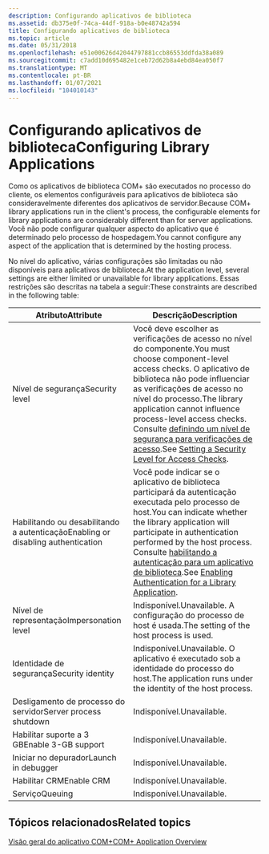 ```yaml
---
description: Configurando aplicativos de biblioteca
ms.assetid: db375e0f-74ca-44df-918a-b0e48742a594
title: Configurando aplicativos de biblioteca
ms.topic: article
ms.date: 05/31/2018
ms.openlocfilehash: e51e00626d42044797881ccb86553ddfda38a089
ms.sourcegitcommit: c7add10d695482e1ceb72d62b8a4ebd84ea050f7
ms.translationtype: MT
ms.contentlocale: pt-BR
ms.lasthandoff: 01/07/2021
ms.locfileid: "104010143"
---
```

# <a name="configuring-library-applications"></a><span data-ttu-id="bc3d6-103">Configurando aplicativos de biblioteca</span><span class="sxs-lookup"><span data-stu-id="bc3d6-103">Configuring Library Applications</span></span>

<span data-ttu-id="bc3d6-104">Como os aplicativos de biblioteca COM+ são executados no processo do cliente, os elementos configuráveis para aplicativos de biblioteca são consideravelmente diferentes dos aplicativos de servidor.</span><span class="sxs-lookup"><span data-stu-id="bc3d6-104">Because COM+ library applications run in the client's process, the configurable elements for library applications are considerably different than for server applications.</span></span> <span data-ttu-id="bc3d6-105">Você não pode configurar qualquer aspecto do aplicativo que é determinado pelo processo de hospedagem.</span><span class="sxs-lookup"><span data-stu-id="bc3d6-105">You cannot configure any aspect of the application that is determined by the hosting process.</span></span>

<span data-ttu-id="bc3d6-106">No nível do aplicativo, várias configurações são limitadas ou não disponíveis para aplicativos de biblioteca.</span><span class="sxs-lookup"><span data-stu-id="bc3d6-106">At the application level, several settings are either limited or unavailable for library applications.</span></span> <span data-ttu-id="bc3d6-107">Essas restrições são descritas na tabela a seguir:</span><span class="sxs-lookup"><span data-stu-id="bc3d6-107">These constraints are described in the following table:</span></span>



| <span data-ttu-id="bc3d6-108">Atributo</span><span class="sxs-lookup"><span data-stu-id="bc3d6-108">Attribute</span></span>                                       | <span data-ttu-id="bc3d6-109">Descrição</span><span class="sxs-lookup"><span data-stu-id="bc3d6-109">Description</span></span>                                                                                                                                                                                                                                   |
|-------------------------------------------------|-----------------------------------------------------------------------------------------------------------------------------------------------------------------------------------------------------------------------------------------------|
| <span data-ttu-id="bc3d6-110">Nível de segurança</span><span class="sxs-lookup"><span data-stu-id="bc3d6-110">Security level</span></span><br/>                       | <span data-ttu-id="bc3d6-111">Você deve escolher as verificações de acesso no nível do componente.</span><span class="sxs-lookup"><span data-stu-id="bc3d6-111">You must choose component-level access checks.</span></span> <span data-ttu-id="bc3d6-112">O aplicativo de biblioteca não pode influenciar as verificações de acesso no nível do processo.</span><span class="sxs-lookup"><span data-stu-id="bc3d6-112">The library application cannot influence process-level access checks.</span></span> <span data-ttu-id="bc3d6-113">Consulte [definindo um nível de segurança para verificações de acesso](setting-a-security-level-for-access-checks.md).</span><span class="sxs-lookup"><span data-stu-id="bc3d6-113">See [Setting a Security Level for Access Checks](setting-a-security-level-for-access-checks.md).</span></span><br/>             |
| <span data-ttu-id="bc3d6-114">Habilitando ou desabilitando a autenticação</span><span class="sxs-lookup"><span data-stu-id="bc3d6-114">Enabling or disabling authentication</span></span><br/> | <span data-ttu-id="bc3d6-115">Você pode indicar se o aplicativo de biblioteca participará da autenticação executada pelo processo de host.</span><span class="sxs-lookup"><span data-stu-id="bc3d6-115">You can indicate whether the library application will participate in authentication performed by the host process.</span></span> <span data-ttu-id="bc3d6-116">Consulte [habilitando a autenticação para um aplicativo de biblioteca](enabling-authentication-for-a-library-application.md).</span><span class="sxs-lookup"><span data-stu-id="bc3d6-116">See [Enabling Authentication for a Library Application](enabling-authentication-for-a-library-application.md).</span></span><br/> |
| <span data-ttu-id="bc3d6-117">Nível de representação</span><span class="sxs-lookup"><span data-stu-id="bc3d6-117">Impersonation level</span></span><br/>                  | <span data-ttu-id="bc3d6-118">Indisponível.</span><span class="sxs-lookup"><span data-stu-id="bc3d6-118">Unavailable.</span></span> <span data-ttu-id="bc3d6-119">A configuração do processo de host é usada.</span><span class="sxs-lookup"><span data-stu-id="bc3d6-119">The setting of the host process is used.</span></span> <br/>                                                                                                                                                                             |
| <span data-ttu-id="bc3d6-120">Identidade de segurança</span><span class="sxs-lookup"><span data-stu-id="bc3d6-120">Security identity</span></span><br/>                    | <span data-ttu-id="bc3d6-121">Indisponível.</span><span class="sxs-lookup"><span data-stu-id="bc3d6-121">Unavailable.</span></span> <span data-ttu-id="bc3d6-122">O aplicativo é executado sob a identidade do processo do host.</span><span class="sxs-lookup"><span data-stu-id="bc3d6-122">The application runs under the identity of the host process.</span></span><br/>                                                                                                                                                          |
| <span data-ttu-id="bc3d6-123">Desligamento de processo do servidor</span><span class="sxs-lookup"><span data-stu-id="bc3d6-123">Server process shutdown</span></span><br/>              | <span data-ttu-id="bc3d6-124">Indisponível.</span><span class="sxs-lookup"><span data-stu-id="bc3d6-124">Unavailable.</span></span><br/>                                                                                                                                                                                                                       |
| <span data-ttu-id="bc3d6-125">Habilitar suporte a 3 GB</span><span class="sxs-lookup"><span data-stu-id="bc3d6-125">Enable 3-GB support</span></span><br/>                  | <span data-ttu-id="bc3d6-126">Indisponível.</span><span class="sxs-lookup"><span data-stu-id="bc3d6-126">Unavailable.</span></span><br/>                                                                                                                                                                                                                       |
| <span data-ttu-id="bc3d6-127">Iniciar no depurador</span><span class="sxs-lookup"><span data-stu-id="bc3d6-127">Launch in debugger</span></span><br/>                   | <span data-ttu-id="bc3d6-128">Indisponível.</span><span class="sxs-lookup"><span data-stu-id="bc3d6-128">Unavailable.</span></span><br/>                                                                                                                                                                                                                       |
| <span data-ttu-id="bc3d6-129">Habilitar CRM</span><span class="sxs-lookup"><span data-stu-id="bc3d6-129">Enable CRM</span></span><br/>                           | <span data-ttu-id="bc3d6-130">Indisponível.</span><span class="sxs-lookup"><span data-stu-id="bc3d6-130">Unavailable.</span></span><br/>                                                                                                                                                                                                                       |
| <span data-ttu-id="bc3d6-131">Serviço</span><span class="sxs-lookup"><span data-stu-id="bc3d6-131">Queuing</span></span><br/>                              | <span data-ttu-id="bc3d6-132">Indisponível.</span><span class="sxs-lookup"><span data-stu-id="bc3d6-132">Unavailable.</span></span><br/>                                                                                                                                                                                                                       |



 

## <a name="related-topics"></a><span data-ttu-id="bc3d6-133">Tópicos relacionados</span><span class="sxs-lookup"><span data-stu-id="bc3d6-133">Related topics</span></span>

<dl> <dt>

[<span data-ttu-id="bc3d6-134">Visão geral do aplicativo COM+</span><span class="sxs-lookup"><span data-stu-id="bc3d6-134">COM+ Application Overview</span></span>](com--application-overview.md)
</dt> </dl>

 

 




